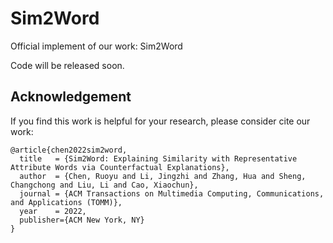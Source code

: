 # Sim2Word
Official implement of our work: Sim2Word

Code will be released soon.

## Acknowledgement

If you find this work is helpful for your research, please consider cite our work:

```shell
@article{chen2022sim2word,
  title   = {Sim2Word: Explaining Similarity with Representative Attribute Words via Counterfactual Explanations},
  author  = {Chen, Ruoyu and Li, Jingzhi and Zhang, Hua and Sheng, Changchong and Liu, Li and Cao, Xiaochun},
  journal = {ACM Transactions on Multimedia Computing, Communications, and Applications (TOMM)},
  year    = 2022,
  publisher={ACM New York, NY}
}
```
